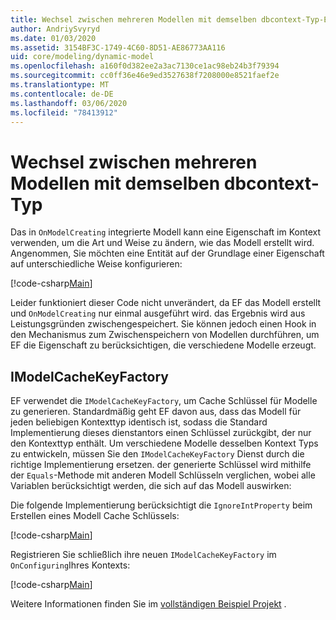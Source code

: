 ```yaml
---
title: Wechsel zwischen mehreren Modellen mit demselben dbcontext-Typ-EF Core
author: AndriySvyryd
ms.date: 01/03/2020
ms.assetid: 3154BF3C-1749-4C60-8D51-AE86773AA116
uid: core/modeling/dynamic-model
ms.openlocfilehash: a160f0d382ee2a3ac7130ce1ac98eb24b3f79394
ms.sourcegitcommit: cc0ff36e46e9ed3527638f7208000e8521faef2e
ms.translationtype: MT
ms.contentlocale: de-DE
ms.lasthandoff: 03/06/2020
ms.locfileid: "78413912"
---
```

# <a name="alternating-between-multiple-models-with-the-same-dbcontext-type"></a>Wechsel zwischen mehreren Modellen mit demselben dbcontext-Typ

Das in `OnModelCreating` integrierte Modell kann eine Eigenschaft im Kontext verwenden, um die Art und Weise zu ändern, wie das Modell erstellt wird. Angenommen, Sie möchten eine Entität auf der Grundlage einer Eigenschaft auf unterschiedliche Weise konfigurieren:

[!code-csharp[Main](../../../samples/core/Modeling/DynamicModel/DynamicContext.cs?name=OnModelCreating)]

Leider funktioniert dieser Code nicht unverändert, da EF das Modell erstellt und `OnModelCreating` nur einmal ausgeführt wird. das Ergebnis wird aus Leistungsgründen zwischengespeichert. Sie können jedoch einen Hook in den Mechanismus zum Zwischenspeichern von Modellen durchführen, um EF die Eigenschaft zu berücksichtigen, die verschiedene Modelle erzeugt.

## <a name="imodelcachekeyfactory"></a>IModelCacheKeyFactory

EF verwendet die `IModelCacheKeyFactory`, um Cache Schlüssel für Modelle zu generieren. Standardmäßig geht EF davon aus, dass das Modell für jeden beliebigen Kontexttyp identisch ist, sodass die Standard Implementierung dieses dienstantors einen Schlüssel zurückgibt, der nur den Kontexttyp enthält. Um verschiedene Modelle desselben Kontext Typs zu entwickeln, müssen Sie den `IModelCacheKeyFactory` Dienst durch die richtige Implementierung ersetzen. der generierte Schlüssel wird mithilfe der `Equals`-Methode mit anderen Modell Schlüsseln verglichen, wobei alle Variablen berücksichtigt werden, die sich auf das Modell auswirken:

Die folgende Implementierung berücksichtigt die `IgnoreIntProperty` beim Erstellen eines Modell Cache Schlüssels:

[!code-csharp[Main](../../../samples/core/Modeling/DynamicModel/DynamicModelCacheKeyFactory.cs?name=DynamicModel)]

Registrieren Sie schließlich ihre neuen `IModelCacheKeyFactory` im `OnConfiguring`Ihres Kontexts:

[!code-csharp[Main](../../../samples/core/Modeling/DynamicModel/DynamicContext.cs?name=OnConfiguring)]

Weitere Informationen finden Sie im [vollständigen Beispiel Projekt](https://github.com/dotnet/EntityFramework.Docs/tree/master/samples/core/Modeling/DynamicModel) .

